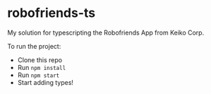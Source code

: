 # robofriends-ts

My solution for typescripting the Robofriends App from Keiko Corp.

To run the project:

- Clone this repo
- Run ```npm install```
- Run ```npm start```
- Start adding types!
